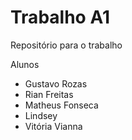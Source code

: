 # Trabalho A1
 Repositório para o trabalho

 Alunos
 - Gustavo Rozas
 - Rian Freitas
 - Matheus Fonseca
 - Lindsey
 - Vitória Vianna